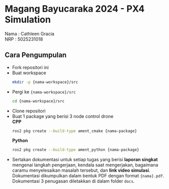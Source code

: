 # Magang Bayucaraka 2024 - PX4 Simulation

Nama    : Cathleen Gracia\
NRP     : 5025231018

## Cara Pengumpulan
- Fork repositori ini
- Buat workspace
  ```sh
  mkdir -p {nama-workspace}/src
  ```
- Pergi ke ```{nama-workspace}/src```
  ```sh
  cd {nama-workspace}/src
  ```
- Clone repositori
- Buat 1 package yang berisi 3 node control drone \
  **CPP**
  ```sh
  ros2 pkg create --build-type ament_cmake {nama-package}
  ```
  **Python**
  ```sh
  ros2 pkg create --build-type ament_python {nama-package}
  ```
- Sertakan dokumentasi untuk setiap tugas yang berisi **laporan singkat** mengenai langkah pengerjaan, kendala saat mengerjakan, bagaimana caramu menyelesaikan masalah tersebut, dan **link video simulasi**. Dokumentasi dikumpulkan dalam bentuk PDF dengan format ```{nama}.pdf```. Dokumentasi 3 penugasan diletakkan di dalam folder ```docs```.

